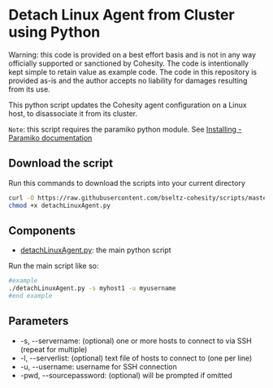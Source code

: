 # Detach Linux Agent from Cluster using Python

Warning: this code is provided on a best effort basis and is not in any way officially supported or sanctioned by Cohesity. The code is intentionally kept simple to retain value as example code. The code in this repository is provided as-is and the author accepts no liability for damages resulting from its use.

This python script updates the Cohesity agent configuration on a Linux host, to disassociate it from its cluster.

`Note`: this script requires the paramiko python module. See [Installing - Paramiko documentation](https://www.paramiko.org/installing.html)

## Download the script

Run this commands to download the scripts into your current directory

```bash
curl -O https://raw.githubusercontent.com/bseltz-cohesity/scripts/master/python/detachLinuxAgent/detachLinuxAgent.py
chmod +x detachLinuxAgent.py
```

## Components

* [detachLinuxAgent.py](https://raw.githubusercontent.com/bseltz-cohesity/scripts/master/python/detachLinuxAgent/detachLinuxAgent.py): the main python script

Run the main script like so:

```bash
#example
./detachLinuxAgent.py -s myhost1 -u myusername
#end example
```

## Parameters

* -s, --servername: (optional) one or more hosts to connect to via SSH (repeat for multiple)
* -l, --serverlist: (optional) text file of hosts to connect to (one per line)
* -u, --username: username for SSH connection
* -pwd, --sourcepassword: (optional) will be prompted if omitted
